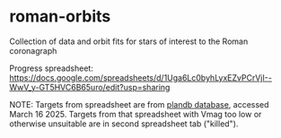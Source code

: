 # roman-orbits
Collection of data and orbit fits for stars of interest to the Roman coronagraph

Progress spreadsheet: https://docs.google.com/spreadsheets/d/1Uga6Lc0byhLyxEZvPCrVjI--WwV_y-GT5HVC6B65uro/edit?usp=sharing

NOTE: Targets from spreadsheet are from [plandb database](https://plandb.sioslab.com/), accessed March 16 2025. Targets from that spreadsheet with Vmag too low or otherwise unsuitable are in second spreadsheet tab ("killed").